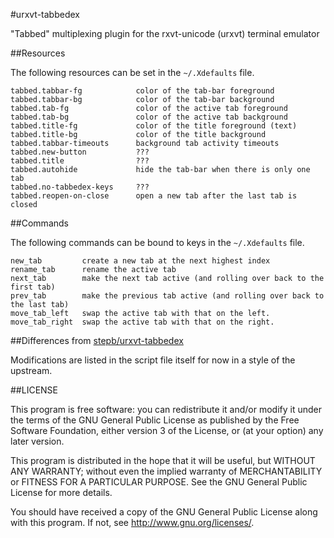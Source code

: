#urxvt-tabbedex

"Tabbed" multiplexing plugin for the rxvt-unicode (urxvt) terminal emulator

##Resources

The following resources can be set in the `~/.Xdefaults` file.

```
tabbed.tabbar-fg            color of the tab-bar foreground 
tabbed.tabbar-bg            color of the tab-bar background 
tabbed.tab-fg               color of the active tab foreground 
tabbed.tab-bg               color of the active tab background 
tabbed.title-fg             color of the title foreground (text)
tabbed.title-bg             color of the title background
tabbed.tabbar-timeouts      background tab activity timeouts
tabbed.new-button           ???
tabbed.title                ???
tabbed.autohide             hide the tab-bar when there is only one tab
tabbed.no-tabbedex-keys     ???
tabbed.reopen-on-close      open a new tab after the last tab is closed
```

##Commands

The following commands can be bound to keys in the `~/.Xdefaults` file.

```
new_tab         create a new tab at the next highest index
rename_tab      rename the active tab
next_tab        make the next tab active (and rolling over back to the first tab)
prev_tab        make the previous tab active (and rolling over back to the last tab)
move_tab_left   swap the active tab with that on the left.
move_tab_right  swap the active tab with that on the right.
```

##Differences from [stepb/urxvt-tabbedex](http://github.com/stepb/urxvt-tabbedex)

Modifications are listed in the script file itself for now in a style of the
upstream.

##LICENSE

This program is free software: you can redistribute it and/or modify it under
the terms of the GNU General Public License as published by the Free Software
Foundation, either version 3 of the License, or (at your option) any later
version.

This program is distributed in the hope that it will be useful, but WITHOUT ANY
WARRANTY; without even the implied warranty of MERCHANTABILITY or FITNESS FOR A
PARTICULAR PURPOSE.  See the GNU General Public License for more details.

You should have received a copy of the GNU General Public License along with
this program.  If not, see <http://www.gnu.org/licenses/>.
